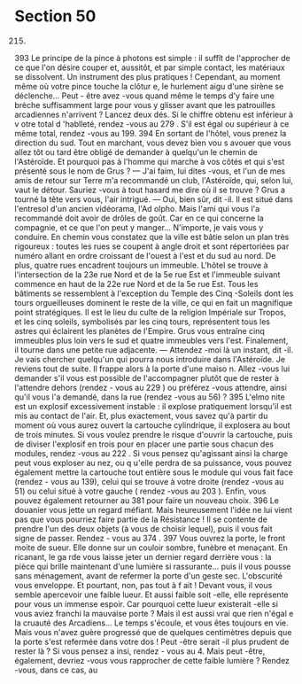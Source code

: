 # Section 50

215.
393
Le principe de la pince à photons est simple : il suffît de
l'approcher de ce que l'on désire couper et, aussitôt, et par simple
contact, les matériaux se dissolvent. Un instrument des plus
pratiques ! Cependant, au moment même où votre pince touche
la clôtur e, le hurlement aigu d'une sirène se déclenche... Peut -
être avez -vous quand même le temps d'y faire une brèche
suffisamment large pour vous y glisser avant que les patrouilles
arcadiennes n'arrivent ? Lancez deux dés. Si le chiffre obtenu est
inférieur à v otre total d 'hablleté,  rendez -vous au 279 . S'il est
égal ou supérieur à ce même total, rendez -vous au 199.
394
En sortant de l'hôtel, vous prenez la direction du sud. Tout en
marchant, vous devez bien vou s avouer que vous allez tôt ou tard
être obligé de demander à quelqu'un le chemin de l'Astéroïde. Et
pourquoi pas à l'homme qui marche à vos côtés et qui s'est
présenté sous le nom de Grus ?
— J'ai faim, lui dites -vous, et l'un de mes amis de retour sur
Terre m'a recommandé un club, l'Astéroïde, qui, selon lui, vaut le
détour. Sauriez -vous à tout hasard me dire où il se trouve ?
Grus a tourné la tête vers vous, l'air intrigué.
— Oui, bien sûr, dit -il. Il est situé dans l'entresol d'un ancien
vidéorama, l'Ad olpho. Mais l'ami qui vous l'a recommandé doit
avoir de drôles de goût. Car en ce qui concerne la compagnie, et
ce que l'on peut y manger... N'importe, je vais vous y conduire.
En chemin vous constatez que la ville est bâtie selon un plan très
rigoureux : toutes les rues se coupent à angle droit et sont
répertoriées par numéro allant en ordre croissant de l'ouest à
l'est et du sud au nord. De plus, quatre rues encadrent toujours
un immeuble. L'hôtel se trouve à l'intersection de la 23e rue Nord
et de la 5e rue Est et l'immeuble suivant commence en haut de la
22e rue Nord et de la 5e rue Est. Tous les bâtiments se
ressemblent à l'exception du Temple des Cinq -Soleils dont les
tours orgueilleuses dominent le reste de la ville, ce qui en fait un
magnifique point  stratégiques. Il est le lieu du culte de la religion
Impériale sur Tropos, et les cinq soleils, symbolisés par les cinq
tours, représentent tous les astres qui éclairent les planètes de
l'Empire. Grus vous entraîne cinq immeubles plus loin vers le
sud et quatre immeubles vers l'est. Finalement, il tourne dans
une petite rue adjacente. — Attendez -moi là un instant, dit -il. Je
vais chercher quelqu'un qui pourra nous introduire dans
l'Astéroïde. Je reviens tout de suite. Il frappe alors à la porte
d'une maiso n. Allez -vous lui demander s'il vous est possible de
l'accompagner plutôt que de rester à l'attendre dehors (rendez -
vous au 229 ) ou préférez -vous attendre, ainsi qu'il vous l'a
demandé, dans la rue (rendez -vous au 56) ?
395
L'elmo nite est un explosif excessivement instable : il explose
pratiquement lorsqu'il est mis au contact de l'air. Et, plus
exactement, vous savez qu'à partir du moment où vous aurez
ouvert la cartouche cylindrique, il explosera au bout de trois
minutes. Si vous  voulez prendre le risque d'ouvrir la cartouche,
puis de diviser l'explosif en trois pour en placer une partie sous
chacun des modules, rendez -vous au 222 . Si vous pensez
qu'agissant ainsi la charge peut vous exploser au nez, ou q u'elle
perdra de sa puissance, vous pouvez également mettre la
cartouche tout entière sous le module qui vous fait face (rendez -
vous au 139), celui qui se trouve à votre droite (rendez -vous au
51) ou celui situé à votre gauche ( rendez -vous  au 203 ). Enfin,
vous pouvez également retourner au 381 pour faire un nouveau
choix.
396
Le douanier vous jette un regard méfiant. Mais heureusement
l'idée ne lui vient pas que vous pourriez faire partie de la
Résistance ! Il se contente de prendre l'un des deux objets (à
vous de choisir lequel), puis il vous fait signe de passer. Rendez -
vous au 374 .
397
Vous ouvrez la porte, le front moite de sueur. Elle donne sur un
couloir sombre, funèbre et menaçant. En ricanant, le ga rde vous
laisse jeter un dernier regard derrière vous : la pièce qui brille
maintenant d'une lumière si rassurante... puis il vous pousse
sans ménagement, avant de refermer la porte d'un geste sec.
L'obscurité vous enveloppe. Et pourtant, non, pas tout à f ait !
Devant vous, il vous semble apercevoir une faible lueur. Et aussi
faible soit -elle, elle représente pour vous un immense espoir. Car
pourquoi cette lueur existerait -elle si vous aviez franchi la
mauvaise porte ? Mais il est aussi vrai que rien n'égal e la cruauté
des Arcadiens... Le temps s'écoule, et vous êtes toujours en vie.
Mais vous n'avez guère progressé que de quelques centimètres
depuis que la porte s'est refermée dans votre dos ! Peut -être
serait -il plus prudent de rester là ? Si vous pensez a insi, rendez -
vous au 4. Mais peut -être, également, devriez -vous vous
rapprocher de cette faible lumière ? Rendez -vous, dans ce cas, au